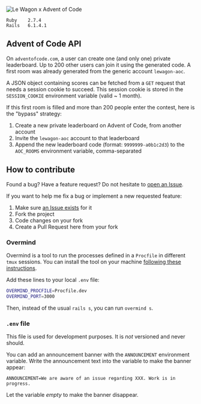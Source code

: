![Le Wagon x Advent of Code](public/thumbnail.png)

```
Ruby    2.7.4  
Rails   6.1.4.1
```

## Advent of Code API

On `adventofcode.com`, a user can create one (and only one) private leaderboard. Up to 200 other users can join it using the generated code. A first room was already generated from the generic account `lewagon-aoc`.  

A JSON object containing scores can be fetched from a `GET` request that needs a session cookie to succeed. This session cookie is stored in the `SESSION_COOKIE` environment variable (valid ~ 1 month).

If this first room is filled and more than 200 people enter the contest, here is the "bypass" strategy:
  1. Create a new private leaderboard on Advent of Code, from another account
  2. Invite the `lewagon-aoc` account to that leaderboard
  3. Append the new leaderboard code (format: `9999999-a0b1c2d3`) to the `AOC_ROOMS` environment variable, comma-separated

## How to contribute

Found a bug? Have a feature request? Do not hesitate to [open an Issue](/../../issues/new).

If you want to help me fix a bug or implement a new requested feature:
1. Make sure [an Issue exists](/../../issues) for it
2. Fork the project
3. Code changes on your fork
4. Create a Pull Request here from your fork

### Overmind

Overmind is a tool to run the processes defined in a `Procfile` in different `tmux` sessions.
You can install the tool on your machine [following these instructions](https://github.com/DarthSim/overmind#installation).

Add these lines to your local `.env` file:
``` sh
OVERMIND_PROCFILE=Procfile.dev
OVERMIND_PORT=3000
```

Then, instead of the usual `rails s`, you can run `overmind s`.

### `.env` file

This file is used for development purposes. It is _not_ versioned and never should.

You can add an announcement banner with the `ANNOUNCEMENT` environment variable. Write the announcement text into the variable to make the banner appear:
```
ANNOUNCEMENT=We are aware of an issue regarding XXX. Work is in progress.
```
Let the variable *empty* to make the banner disappear.

